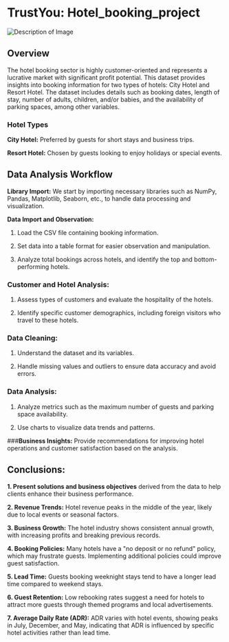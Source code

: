 # **TrustYou: Hotel_booking_project**
![Description of Image](https://drive.google.com/uc?export=view&id=1po83IHXHsy_WWvvkIIAx3ktPBxBG_r2U)

## **Overview**
The hotel booking sector is highly customer-oriented and represents a lucrative market with significant profit potential. This dataset provides insights into booking information for two types of hotels: City Hotel and Resort Hotel. The dataset includes details such as booking dates, length of stay, number of adults, children, and/or babies, and the availability of parking spaces, among other variables.

### **Hotel Types**

**City Hotel:** Preferred by guests for short stays and business trips.

**Resort Hotel:** Chosen by guests looking to enjoy holidays or special events.

## **Data Analysis Workflow**

**Library Import:** We start by importing necessary libraries such as NumPy, Pandas, Matplotlib, Seaborn, etc., to handle data processing and visualization.

**Data Import and Observation:**
1. Load the CSV file containing booking information.
   
2. Set data into a table format for easier observation and manipulation.

3. Analyze total bookings across hotels, and identify the top and bottom-performing hotels.

### **Customer and Hotel Analysis:**
1. Assess types of customers and evaluate the hospitality of the hotels.

2. Identify specific customer demographics, including foreign visitors who travel to these hotels.
### **Data Cleaning:**

1. Understand the dataset and its variables.

2. Handle missing values and outliers to ensure data accuracy and avoid errors.
### **Data Analysis:**
1. Analyze metrics such as the maximum number of guests and parking space availability.
   
2. Use charts to visualize data trends and patterns.
   
###**Business Insights:**
Provide recommendations for improving hotel operations and customer satisfaction based on the analysis.

## **Conclusions:**
**1. Present solutions and business objectives** derived from the data to help clients enhance their business performance.

**2. Revenue Trends:** Hotel revenue peaks in the middle of the year, likely due to local events or seasonal factors.

**3. Business Growth:** The hotel industry shows consistent annual growth, with increasing profits and breaking previous records.

**4. Booking Policies:** Many hotels have a "no deposit or no refund" policy, which may frustrate guests. Implementing additional policies could improve guest satisfaction.

**5. Lead Time:** Guests booking weeknight stays tend to have a longer lead time compared to weekend stays.

**6. Guest Retention:** Low rebooking rates suggest a need for hotels to attract more guests through themed programs and local advertisements.

**7. Average Daily Rate (ADR):** ADR varies with hotel events, showing peaks in July, December, and May, indicating that ADR is influenced by specific hotel activities rather than lead time.
